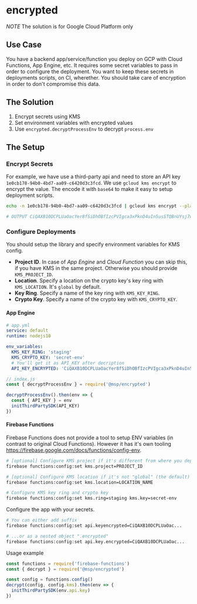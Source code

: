 # encrypted

_NOTE_ The solution is for Google Cloud Platform only

## Use Case

You have a backend app/service/function you deploy on GCP with Cloud Functions, App Engine, etc. It requires some secret variables to pass in order to configure the deployment. You want to keep these secrets in deployments scripts, on CI, wherether. You should take care of encryption in order to don't compromise this data.

## The Solution

1. Encrypt secrets using KMS
2. Set environment variables with encrypted values
3. Use `encrypted.decryptProcessEnv` to decrypt `process.env`

## The Setup

### Encrypt Secrets

For example, we have use a third-party api and need to store an API key `1e0cb178-94b0-4bd7-aa09-c6420d3c3fcd`. We use `gcloud kms encrypt` to encrypt the value. The encode it with `base64` to make it easy to setup deployment scripts.

```bash
echo -n 1e0cb178-94b0-4bd7-aa09-c6420d3c3fcd | gcloud kms encrypt --plaintext-file=- --ciphertext-file=- --location=global --keyring=staging --key=secret-env | base64

# OUTPUT CiQAXB10DCPLUaOacYer8fSiDhOBfIzcPVIgca3xPknD4uIn5usSTQBnUYsj7wJ3iVNSGyMESdIs+KkVjvzq1gkoy+nlok/L0jYXI4aFSYuQxKn3FwwRZZBSqqc0i7qpL0L7MfGhWCkZ/cIrtVZMCqyaEqS1
```

### Configure Deployments

You should setup the library and specify environment variables for KMS config.

- **Project ID**. In case of _App Engine_ and _Cloud Function_ you can skip this, if you have KMS in the same project. Otherwise you should provide `KMS_PROJECT_ID`.
- **Location**. Specify a location on the crypto key's key ring with `KMS_LOCATION`. It's `global` by default.
- **Key Ring**. Specify a name of the key ring with `KMS_KEY_RING`.
- **Crypto Key**. Specify a name of the crypto key with `KMS_CRYPTO_KEY`.

#### App Engine

```yaml
# app.yml
service: default
runtime: nodejs10

env_variables:
  KMS_KEY_RING: 'staging'
  KMS_CRYPTO_KEY: 'secret-env'
  # You'll get it as API_KEY after decription
  API_KEY_ENCRYPTED: 'CiQAXB10DCPLUaOacYer8fSiDhOBfIzcPVIgca3xPknD4uIn5usSTQBnUYsj7wJ3iVNSGyMESdIs+KkVjvzq1gkoy+nlok/L0jYXI4aFSYuQxKn3FwwRZZBSqqc0i7qpL0L7MfGhWCkZ/cIrtVZMCqyaEqS1'
```

```javascript
// index.js
const { decryptProcessEnv } = require('@msp/encrypted')

decryptProcessEnv().then(env => {
  const { API_KEY } = env
  initThirdPartySDK(API_KEY)
})
```

#### Firebase Functions

Firebase Functions does not provide a tool to setup ENV variables (in contrast to original Cloud Functions). However it has it's own tooling https://firebase.google.com/docs/functions/config-env.

```bash
# [optional] Configure KMS project if it's different from where you deploy functions
firebase functions:config:set kms.project=PROJECT_ID

# [optional] Configure KMS location if it's not "global" (the default)
firebase functions:config:set kms.location=LOCATION_NAME

# Configure KMS key ring and crypto key
firebase functions:config:set kms.ring=staging kms.key=secret-env
```

Configure the app with your secrets.

```bash
# You can either add suffix
firebase functions:config:set api.keyencrypted=CiQAXB10DCPLUaOac...

# ...or as a nested object ".encrypted"
firebase functions:config:set api.key.encrypted=CiQAXB10DCPLUaOac...
```

Usage example

```javascript
const functions = require('firebase-functions')
const { decrypt } = require('@msp/encrypted')

const config = functions.config()
decrypt(config, config.kms).then(env => {
  initThirdPartySDK(env.api.key)
})
```
